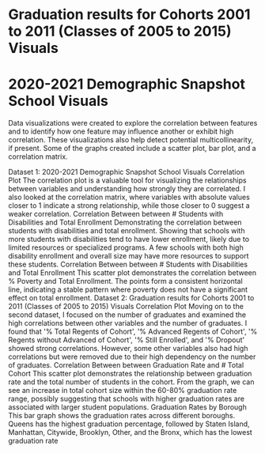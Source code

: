 # Graduation results for Cohorts 2001 to 2011 (Classes of 2005 to 2015) Visuals
# 2020-2021 Demographic Snapshot School Visuals
Data visualizations were created to explore the correlation between features and to identify how one feature may influence another or exhibit high correlation. These visualizations also help detect potential multicollinearity, if present. Some of the graphs created include a scatter plot, bar plot, and a correlation matrix.


Dataset 1: 2020-2021 Demographic Snapshot School Visuals
Correlation Plot
    The correlation plot is a valuable tool for visualizing the relationships between variables and understanding how strongly they are correlated. I also looked at the correlation matrix, where variables with absolute values closer to 1 indicate a strong relationship, while those closer to 0 suggest a weaker correlation.
Correlation Between between # Students with Disabilities and Total Enrollment
    Demonstrating the correlation between students with disabilities and total enrollment. Showing that schools with more students with disabilities tend to have lower enrollment, likely due to limited resources or specialized programs. A few schools with both high disability enrollment and overall size may have more resources to support these students.
Correlation Between between # Students with Disabilities and Total Enrollment
    This scatter plot demonstrates the correlation between % Poverty and Total Enrollment. The points form a consistent horizontal line, indicating a stable pattern where poverty does not have a significant effect on total enrollment.
Dataset 2: Graduation results for Cohorts 2001 to 2011 (Classes of 2005 to 2015) Visuals
    Correlation Plot
    Moving on to the second dataset, I focused on the number of graduates and examined the high correlations between other variables and the number of graduates. I found that '% Total Regents of Cohort', '% Advanced Regents of Cohort', '% Regents without Advanced of Cohort', '% Still Enrolled', and '% Dropout' showed strong correlations. However, some other variables also had high correlations but were removed due to their high dependency on the number of graduates.
Correlation Between between Graduation Rate and # Total Cohort
    This scatter plot demonstrates the relationship between graduation rate and the total number of students in the cohort. From the graph, we can see an increase in total cohort size within the 60-80% graduation rate range, possibly suggesting that schools with higher graduation rates are associated with larger student populations.
Graduation Rates by Borough
    This bar graph shows the graduation rates across different boroughs. Queens has the highest graduation percentage, followed by Staten Island, Manhattan, Citywide, Brooklyn, Other, and the Bronx, which has the lowest graduation rate
